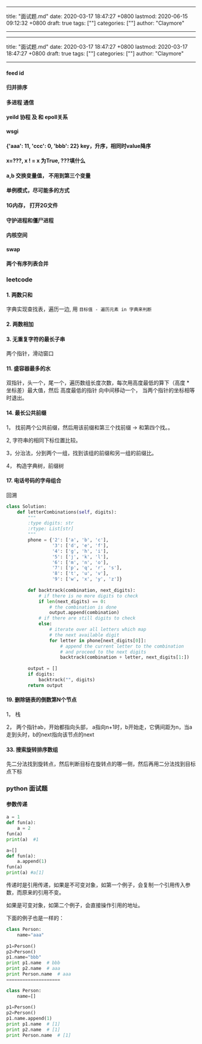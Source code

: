 
---
title: "面试题.md"
date: 2020-03-17 18:47:27 +0800
lastmod: 2020-06-15 09:12:32 +0800
draft: true
tags: [""]
categories: [""]
author: "Claymore"

---

---
title: "面试题.md"
date: 2020-03-17 18:47:27 +0800
lastmod: 2020-03-17 18:47:27 +0800
draft: true
tags: [""]
categories: [""]
author: "Claymore"

---
#### feed id 


#### 归并排序


#### 多进程 通信


#### yeild 协程 及 和 epoll关系


#### wsgi 


#### {'aaa': 11, 'ccc': 0, 'bbb': 22} key，升序，相同时value降序


#### x=???, x ! = x 为True, ???填什么


#### a,b 交换变量值， 不用到第三个变量

#### 单例模式，尽可能多的方式

#### 1G内存， 打开2G文件





#### 守护进程和僵尸进程




#### 内核空间

#### swap



#### 两个有序列表合并



### leetcode

#### 1. 两数只和

字典实现查找表，遍历一边, 用 `目标值 - 遍历元素 in 字典来判断`

#### 2. 两数相加



#### 3. 无重复字符的最长子串

两个指针，滑动窗口



#### 11. 盛容器最多的水

双指针，头一个，尾一个，遍历数组长度次数，每次用高度最低的算下（高度 * 坐标差）最大值，然后 高度最低的指针 向中间移动一个， 当两个指针的坐标相等时退出。



#### 14. 最长公共前缀

1， 找前两个公共前缀，然后用该前缀和第三个找前缀 -> 和第四个找。。

2,  字符串的相同下标位置比较。

3，分治法，分到两个一组，找到该组的前缀和另一组的前缀比。

4， 构造字典树，前缀树



#### 17. 电话号码的字母组合

回溯

```python
class Solution:
    def letterCombinations(self, digits):
        """
        :type digits: str
        :rtype: List[str]
        """
        phone = {'2': ['a', 'b', 'c'],
                 '3': ['d', 'e', 'f'],
                 '4': ['g', 'h', 'i'],
                 '5': ['j', 'k', 'l'],
                 '6': ['m', 'n', 'o'],
                 '7': ['p', 'q', 'r', 's'],
                 '8': ['t', 'u', 'v'],
                 '9': ['w', 'x', 'y', 'z']}
                
        def backtrack(combination, next_digits):
            # if there is no more digits to check
            if len(next_digits) == 0:
                # the combination is done
                output.append(combination)
            # if there are still digits to check
            else:
                # iterate over all letters which map 
                # the next available digit
                for letter in phone[next_digits[0]]:
                    # append the current letter to the combination
                    # and proceed to the next digits
                    backtrack(combination + letter, next_digits[1:])
                    
        output = []
        if digits:
            backtrack("", digits)
        return output
```



#### 19. 删除链表的倒数第N个节点

1， 栈

2， 两个指针ab，开始都指向头部， a指向n+1时，b开始走，它俩间距为n，当a走到头时，b的next指向该节点的next



#### 33. 搜索旋转排序数组

先二分法找到旋转点，然后判断目标在旋转点的哪一侧，然后再用二分法找到目标点下标





### python 面试题

#### 参数传递

```python
a = 1
def fun(a):
    a = 2
fun(a)
print(a)  #1

a=[]
def fun(a):
    a.append(1)
fun(a)
print(a) #a[1]
```

传递时是引用传递，如果是不可变对象，如第一个例子，会复制一个引用传入参数，而原来的引用不变。

如果是可变对象，如第二个例子，会直接操作引用的地址。

下面的例子也是一样的：

```python
class Person:
    name="aaa"
 
p1=Person()
p2=Person()
p1.name="bbb"
print p1.name  # bbb
print p2.name  # aaa
print Person.name  # aaa
====================

class Person:
    name=[]
 
p1=Person()
p2=Person()
p1.name.append(1)
print p1.name  # [1]
print p2.name  # [1]
print Person.name  # [1]
```




